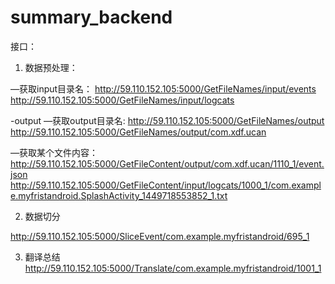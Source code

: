 # summary_backend

接口：

1. 数据预处理：

—获取input目录名：
http://59.110.152.105:5000/GetFileNames/input/events
http://59.110.152.105:5000/GetFileNames/input/logcats

-output
—获取output目录名:
http://59.110.152.105:5000/GetFileNames/output
http://59.110.152.105:5000/GetFileNames/output/com.xdf.ucan

—获取某个文件内容：
http://59.110.152.105:5000/GetFileContent/output/com.xdf.ucan/1110_1/event.json
http://59.110.152.105:5000/GetFileContent/input/logcats/1000_1/com.example.myfristandroid.SplashActivity_1449718553852_1.txt

2. 数据切分

http://59.110.152.105:5000/SliceEvent/com.example.myfristandroid/695_1

3. 翻译总结
http://59.110.152.105:5000/Translate/com.example.myfristandroid/1001_1
